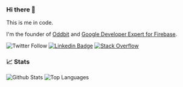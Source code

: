 ### Hi there 👋
This is me in code.

I'm the founder of [Oddbit](https://oddbit.id) and [Google Developer Expert for Firebase](https://developers.google.com/community/experts/directory/profile/profile-dennis-alund).

![Twitter Follow](https://img.shields.io/twitter/follow/DennisAlund?style=social)
[![Linkedin Badge](https://img.shields.io/badge/-DennisAlund-0077b5?style=flat-square&logo=Linkedin&logoColor=white&link=https://www.linkedin.com/in/DennisAlund/)](https://www.linkedin.com/in/DennisAlund/)
[![Stack Overflow](https://aleen42.github.io/badges/src/stackoverflow.svg)](https://stackoverflow.com/users/7967164/dennis-alund)

<!--
**DennisAlund/DennisAlund** is a ✨ _special_ ✨ repository because its `README.md` (this file) appears on your GitHub profile.

Here are some ideas to get you started:

- 🔭 I’m currently working on ...
- 🌱 I’m currently learning ...
- 👯 I’m looking to collaborate on ...
- 🤔 I’m looking for help with ...
- 💬 Ask me about ...
- 📫 How to reach me: ...
- 😄 Pronouns: ...
- ⚡ Fun fact: ...
-->


### 📈 Stats
![Github Stats](https://github-readme-stats.vercel.app/api?username=DennisAlund&count_private=true&show_icons=true&include_all_commits=true&theme=dark)
![Top Languages](https://github-readme-stats.vercel.app/api/top-langs/?username=DennisAlund&hide=html&layout=compact&langs_count=8&theme=dark)
